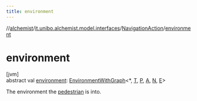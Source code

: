 ```yaml
---
title: environment
---
```

//[alchemist](../../../index.html)/[it.unibo.alchemist.model.interfaces](../index.html)/[NavigationAction](index.html)/[environment](environment.html)



# environment



[jvm]\
abstract val [environment](environment.html): [EnvironmentWithGraph](../../it.unibo.alchemist.model.interfaces.environments/-environment-with-graph/index.html)<*, [T](index.html), [P](index.html), [A](index.html), [N](index.html), [E](index.html)>



The environment the [pedestrian](pedestrian.html) is into.




